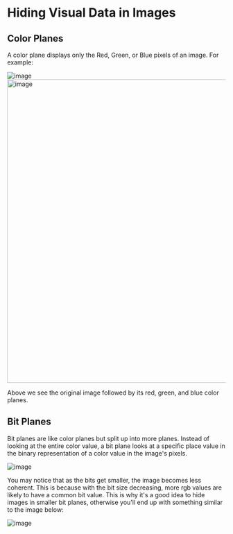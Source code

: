 # Hiding Visual Data in Images

## Color Planes
A color plane displays only the Red, Green, or Blue pixels of an image. For example:

![image](https://github.com/Stuycs-K/final-project-4-yec-bidicaa/assets/90729548/b63c80d2-88e0-4d83-b588-66498ce8327f)
<img width="700" alt="image" src="https://github.com/Stuycs-K/final-project-4-yec-bidicaa/assets/90729548/7fe87aa2-f933-4966-8c12-6731dbf500ed">

Above we see the original image followed by its red, green, and blue color planes.

## Bit Planes
Bit planes are like color planes but split up into more planes. Instead of looking at the entire color value, a bit plane looks at a specific place value in the binary representation of a color value in the image's pixels.

![image](https://github.com/Stuycs-K/final-project-4-yec-bidicaa/assets/90729548/2a54384d-4884-4e6a-a661-f1a94d676525)

You may notice that as the bits get smaller, the image becomes less coherent. This is because with the bit size decreasing, more rgb values are likely to have a common bit value. This is why it's a good idea to hide images in smaller bit planes, otherwise you'll end up with something similar to the image below:

![image](https://github.com/Stuycs-K/final-project-4-yec-bidicaa/assets/90729548/f0ccc367-459e-4ff6-ae50-1fe1e111fd49)
 
